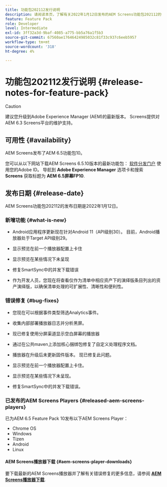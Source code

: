 ```yaml
---
title: 功能包202112发行说明
description: 请阅读本页，了解有关2022年1月12日发布的AEM Screens功能包202112的信息。
feature: Feature Pack
role: Developer
level: Intermediate
exl-id: 3ff32a3d-9baf-4085-a775-bb5a76a1f5b3
source-git-commit: 67560ae17646424985032c81f33c937c6eeb5957
workflow-type: tm+mt
source-wordcount: '318'
ht-degree: 4%

---
```


# 功能包202112发行说明 {#release-notes-for-feature-pack}

>[!CAUTION]
>建议您升级到Adobe Experience Manager (AEM)的最新版本。 Screens提供对AEM 6.3 Screens平台的维护支持。

## 可用性 {#availability}

AEM Screens发布了AEM 6.5功能包10。

您可以从以下网站下载AEM Screens 6.5.10版本的最新功能包： [软件分发门户](https://experience.adobe.com/#/downloads/content/software-distribution/en/aem.html) 使用您的Adobe ID。 导航到 **Adobe Experience Manager** 选项卡和搜索 **Screens** 获取标题为 **AEM 6.5屏幕FP10**.

## 发布日期 {#release-date}

AEM Screens功能包202112的发布日期是2022年1月12日。

### 新增功能 {#what-is-new}

* Android应用程序更新现在针对Android 11（API级别30）。 目前，Android播放器处于Target API级别29。

* 显示预览在前一个播放器配置上卡住

* 显示预览在某些情况下未呈现

* 修复SmartSync中的并发下载错误

* 作为开发人员，您现在将查看仅作为清单中相应资产下的演绎版条目列出的资产演绎版，以确保清单处理的可扩展性、清晰性和便利性。

### 错误修复 {#bug-fixes}

* 您现在可以根据事件类型筛选Analytics事件。

* 收集内部部署播放器日志并分析黑屏。

* 现已修复使用分屏渠道显示空白屏幕的播放器

* 通过在公共maven上添加核心捆绑包修复了自定义处理程序文档。

* 播放器在升级后未更新固件版本。 现已修复此问题。

* 显示预览在前一个播放器配置上卡住。

* 显示预览在某些情况下未呈现。

* 修复SmartSync中的并发下载错误。

### 已发布的AEM Screens Players {#released-aem-screens-players}

已为AEM 6.5 Feature Pack 10发布以下AEM Screens Player：

* Chrome OS
* Windows
* Tizen
* Android
* Linux

#### AEM Screens播放器下载  {#aem-screens-player-downloads}

要下载最新的AEM Screens播放器并了解有关错误修复的更多信息，请参阅 **[AEM Screens播放器下载](https://download.macromedia.com/screens/index.html)**.
